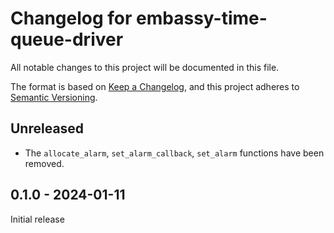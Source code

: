 # Changelog for embassy-time-queue-driver

All notable changes to this project will be documented in this file.

The format is based on [Keep a Changelog](https://keepachangelog.com/en/1.0.0/),
and this project adheres to [Semantic Versioning](https://semver.org/spec/v2.0.0.html).

## Unreleased

- The `allocate_alarm`, `set_alarm_callback`, `set_alarm` functions have been removed.

## 0.1.0 - 2024-01-11

Initial release
